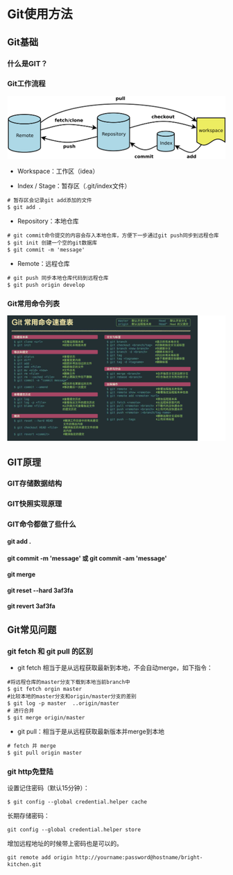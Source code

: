 # Git使用方法

## Git基础
### 什么是GIT？

### Git工作流程
![](./git工作流程.png)

* Workspace：工作区（idea）

* Index / Stage：暂存区（.git/index文件）
``` shell
# 暂存区会记录git add添加的文件
$ git add . 
```
* Repository：本地仓库
``` shell
# git commit命令提交的内容会存入本地仓库，方便下一步通过git push同步到远程仓库
$ git init 创建一个空的git数据库
$ git commit -m 'message'
```
* Remote：远程仓库
``` shell
# git push 同步本地仓库代码到远程仓库
$ git push origin develop
```

### Git常用命令列表

![](.\git命令.png)


## GIT原理
### GIT存储数据结构

### GIT快照实现原理

### GIT命令都做了些什么
#### git add .

#### git commit -m 'message' 或 git commit -am 'message'

#### git merge

#### git reset --hard 3af3fa

#### git revert 3af3fa

### 


## Git常见问题
### git fetch 和 git pull 的区别

* git fetch 相当于是从远程获取最新到本地，不会自动merge，如下指令：
``` shell
#将远程仓库的master分支下载到本地当前branch中
$ git fetch orgin master 
#比较本地的master分支和origin/master分支的差别
$ git log -p master  ..origin/master 
# 进行合并
$ git merge origin/master 
```
* git pull：相当于是从远程获取最新版本并merge到本地
``` shell
# fetch 并 merge
$ git pull origin master
```
### git http免登陆
设置记住密码（默认15分钟）：
``` shell
$ git config --global credential.helper cache
```
长期存储密码：
``` shell
git config --global credential.helper store
```
增加远程地址的时候带上密码也是可以的。
``` shell
git remote add origin http://yourname:password@hostname/bright-kitchen.git
```
